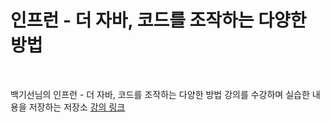 # 인프런 - 더 자바, 코드를 조작하는 다양한 방법

<br>

백기선님의 인프런 - 더 자바, 코드를 조작하는 다양한 방법 강의를 수강하며 실습한 내용을 저장하는 저장소
[강의 링크](https://www.inflearn.com/course/the-java-code-manipulation)
